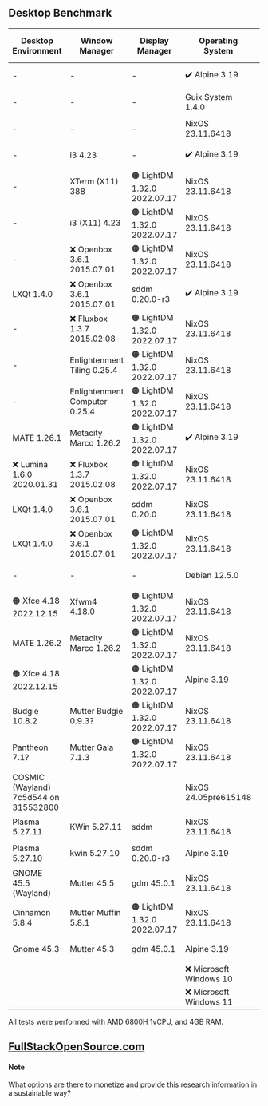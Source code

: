 ## Desktop Benchmark

|Desktop Environment                  |Window Manager               |Display Manager             |Operating System      |Memory Usage|Processor Usage    |Size on Disk|Reboot Time  |
|-------------------------------------|-----------------------------|----------------------------|----------------------|------------|-------------------|------------|-------------|
|-                                    |-                            |-                           |✔️ Alpine 3.19        |✔️ 89MB     |✔️ 0.00, 0.00, 0.00|✔️ 342M     |11 Seconds   |
|-                                    |-                            |-                           |Guix System 1.4.0     |🟢 101MB    |✔️ 0.00, 0.00, 0.00|🟢 1.5G     |13 Seconds   |
|-                                    |-                            |-                           |NixOS 23.11.6418      |🟢 116MB    |✔️ 0.00, 0.00, 0.00|🔵 2.3G     |✔️ 6 Seconds |
|-                                    |i3 4.23                      |-                           |✔️ Alpine 3.19        |🟢 117MB    |✔️ 0.00, 0.00, 0.00|✔️ 569M     |🟠 14 Seconds|
|-                                    |XTerm (X11) 388              |🟠 LightDM 1.32.0 2022.07.17|NixOS 23.11.6418      |🟢 150MB    |✔️ 0.00, 0.00, 0.00|4.2G        |✔️ 6 Seconds |
|-                                    |i3 (X11) 4.23                |🟠 LightDM 1.32.0 2022.07.17|NixOS 23.11.6418      |🟢 154MB    |✔️ 0.00, 0.00, 0.00|4.2G        |✔️ 6 Seconds |
|-                                    |❌ Openbox 3.6.1 2015.07.01   |🟠 LightDM 1.32.0 2022.07.17|NixOS 23.11.6418      |🟢 155MB    |🔵 0.07, 0.02, 0.00|🔵 3.2G     |🔵 8 Seconds |
|LXQt 1.4.0                           |❌ Openbox 3.6.1 2015.07.01   |sddm 0.20.0-r3              |✔️ Alpine 3.19        |🟢 158MB    |✔️ 0.00, 0.00, 0.00|✔️ 801M     |10 Seconds   |
|-                                    |❌ Fluxbox 1.3.7 2015.02.08   |🟠 LightDM 1.32.0 2022.07.17|NixOS 23.11.6418      |🟢 161MB    |0.27, 0.06, 0.02   |🔵 3.2G     |✔️ 7 Seconds |
|-                                    |Enlightenment Tiling 0.25.4  |🟠 LightDM 1.32.0 2022.07.17|NixOS 23.11.6418      |🔵 205MB    |🔵 0.07, 0.02, 0.00|5.4G        |🔵 8 Seconds |
|-                                    |Enlightenment Computer 0.25.4|🟠 LightDM 1.32.0 2022.07.17|NixOS 23.11.6418      |🔵 211MB    |0.13, 0.03, 0.01   |5.4G        |🔵 9 Seconds |
|MATE 1.26.1                          |Metacity Marco 1.26.2        |🟠 LightDM 1.32.0 2022.07.17|✔️ Alpine 3.19        |🔵 218MB    |✔️ 0.00, 0.00, 0.00|🟢 1.3G     |🟠 14 Seconds|
|❌ Lumina 1.6.0 2020.01.31            |❌ Fluxbox 1.3.7 2015.02.08   |🟠 LightDM 1.32.0 2022.07.17|NixOS 23.11.6418      |🔵 232MB    |🔵 0.07, 0.02, 0.00|🔵 3.3G     |🔵 9 Seconds |
|LXQt 1.4.0                           |❌ Openbox 3.6.1 2015.07.01   |sddm 0.20.0                 |NixOS 23.11.6418      |🔵 270MB    |🔵 0.07, 0.02, 0.00|5.2G        |11 Seconds   |
|LXQt 1.4.0                           |❌ Openbox 3.6.1 2015.07.01   |🟠 LightDM 1.32.0 2022.07.17|NixOS 23.11.6418      |🔵 276MB    |🔵 0.07, 0.02, 0.00|5.2G        |10 Seconds   |
|-                                    |-                            |-                           |Debian 12.5.0         |🔵 276MB    |✔️ 0.00, 0.00, 0.00|🟢 1.7G     |✔️ 5 Seconds |
|🟠 Xfce 4.18 2022.12.15              |Xfwm4 4.18.0                 |🟠 LightDM 1.32.0 2022.07.17|NixOS 23.11.6418      |318MB       |🔵 0.07, 0.02, 0.00|5.0G        |10 Seconds   |
|MATE 1.26.2                          |Metacity Marco 1.26.2        |🟠 LightDM 1.32.0 2022.07.17|NixOS 23.11.6418      |351MB       |0.13, 0.03, 0.01   |5.7G        |10 Seconds   |
|🟠 Xfce 4.18 2022.12.15              |                             |🟠 LightDM 1.32.0 2022.07.17|Alpine 3.19           |402MB       |✔️ 0.00, 0.00, 0.00|🟢 1.2G     |11 Seconds   |
|Budgie 10.8.2                        |Mutter Budgie 0.9.3?         |🟠 LightDM 1.32.0 2022.07.17|NixOS 23.11.6418      |🟠 500MB    |🟠 0.34, 0.08, 0.03|🟠 6.3G     |11 Seconds   |
|Pantheon 7.1?                        |Mutter Gala 7.1.3            |🟠 LightDM 1.32.0 2022.07.17|NixOS 23.11.6418      |🟠 502MB    |🟠 0.36, 0.08, 0.03|6.0G        |🟠 14 Seconds|
|COSMIC (Wayland) 7c5d544 on 315532800|                             |                            |NixOS 24.05pre615148  |🟠 505MB    |🟠 0.39, 0.10, 0.03|🔵 3.9G     |11 Seconds   |
|Plasma 5.27.11                       |KWin 5.27.11                 |sddm                        |NixOS 23.11.6418      |🟠 506MB    |🔴 2.02, 0.51, 0.17|🟠 6.8G     |🔴 24 Seconds|
|Plasma 5.27.10                       |kwin 5.27.10                 |sddm 0.20.0-r3	             |Alpine 3.19           |🟠 533MB    |🔴 1.28, 0.30, 0.10|🔵 2.2GB    |🟠 17 Seconds|
|GNOME 45.5 (Wayland)                 |Mutter 45.5                  |gdm 45.0.1                  |NixOS 23.11.6418      |🟠 567MB    |0.21, 0.05, 0.02   |6.0G        |11 Seconds   |
|Cinnamon 5.8.4                       |Mutter Muffin 5.8.1          |🟠 LightDM 1.32.0 2022.07.17|NixOS 23.11.6418      |🔴 574MB    |🔴 1.20, 0.29, 0.10|🔴 7.0G     |🟠 17 Seconds|
|Gnome 45.3                           |Mutter 45.3                  |gdm 45.0.1                  |Alpine 3.19           |🔴 684MB    |0.27, 0.06, 0.02   |✔️ 1.8G     |🔴 21 Seconds|
|                                     |                             |                            |❌ Microsoft Windows 10|❌ 2.3GB     |0.04               |❌ 32.7G     |❌ 53 Seconds |
|                                     |                             |                            |❌ Microsoft Windows 11|❌ 2.7GB     |0.04               |❌ 40.0G     |❌ 57 Seconds |


All tests were performed with AMD 6800H 1vCPU, and 4GB RAM.

## [FullStackOpenSource.com](https://fullstackopensource.com/)

#### Note
What options are there to monetize and provide this research information in a sustainable way?

